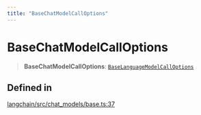 ```yaml
---
title: "BaseChatModelCallOptions"
---
```


# BaseChatModelCallOptions

> **BaseChatModelCallOptions**: [`BaseLanguageModelCallOptions`](../../base_language/interfaces/BaseLanguageModelCallOptions.md)

## Defined in

[langchain/src/chat_models/base.ts:37](https://github.com/hwchase17/langchainjs/blob/ddf2996/langchain/src/chat_models/base.ts#L37)
